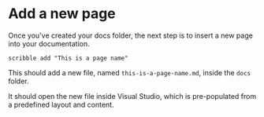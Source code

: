 # Add a new page

Once you've created your docs folder, the next step is to insert a new page into your documentation.

`scribble add "This is a page name"`

This should add a new file, named `this-is-a-page-name.md`, inside the `docs` folder.

It should open the new file inside Visual Studio, which is pre-populated from a predefined layout and content.